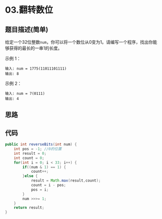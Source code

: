 # 03.翻转数位

## 题目描述(简单)

给定一个32位整数`num`，你可以将一个数位从0变为1。请编写一个程序，找出你能够获得的最长的一串1的长度。

示例 1：

```text
输入: num = 1775(11011101111)
输出: 8
```

示例 2：

```text
输入: num = 7(0111)
输出: 4
```

## 思路

## 代码

```java
public int reverseBits(int num) {
    int pos = -1; //0的位置
    int result = 0;
    int count = 0;
    for(int i = 0; i < 33; i++) {
        if((num & 1) == 1) {
            count++;
        }else {
            result = Math.max(result,count);
            count = i - pos;
            pos = i;
        }
        num >>>= 1;
    }
    return result;
}
```
